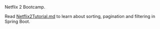 Netflix 2 Bootcamp.

Read [Netflix2Tutorial.md](docs/Netflix2Tutorial.md) to learn about sorting, pagination and filtering in Spring Boot.